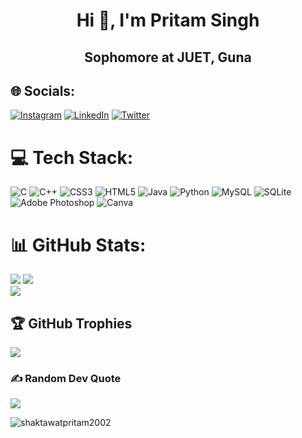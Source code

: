 <h1 align="center">Hi 👋, I'm Pritam Singh</h1>
<h2 align="center">Sophomore at JUET, Guna</h2>


## 🌐 Socials:
[![Instagram](https://img.shields.io/badge/Instagram-%23E4405F.svg?logo=Instagram&logoColor=white)](https://instagram.com/shaktawatpritam) [![LinkedIn](https://img.shields.io/badge/LinkedIn-%230077B5.svg?logo=linkedin&logoColor=white)](https://linkedin.com/in/shaktawatpritam) [![Twitter](https://img.shields.io/badge/Twitter-%231DA1F2.svg?logo=Twitter&logoColor=white)](https://twitter.com/shaktawatpritam) 

# 💻 Tech Stack:
![C](https://img.shields.io/badge/c-%2300599C.svg?style=for-the-badge&logo=c&logoColor=white) ![C++](https://img.shields.io/badge/c++-%2300599C.svg?style=for-the-badge&logo=c%2B%2B&logoColor=white) ![CSS3](https://img.shields.io/badge/css3-%231572B6.svg?style=for-the-badge&logo=css3&logoColor=white) ![HTML5](https://img.shields.io/badge/html5-%23E34F26.svg?style=for-the-badge&logo=html5&logoColor=white) ![Java](https://img.shields.io/badge/java-%23ED8B00.svg?style=for-the-badge&logo=java&logoColor=white) ![Python](https://img.shields.io/badge/python-3670A0?style=for-the-badge&logo=python&logoColor=ffdd54) ![MySQL](https://img.shields.io/badge/mysql-%2300f.svg?style=for-the-badge&logo=mysql&logoColor=white) ![SQLite](https://img.shields.io/badge/sqlite-%2307405e.svg?style=for-the-badge&logo=sqlite&logoColor=white) ![Adobe Photoshop](https://img.shields.io/badge/adobephotoshop-%2331A8FF.svg?style=for-the-badge&logo=adobephotoshop&logoColor=white) ![Canva](https://img.shields.io/badge/Canva-%2300C4CC.svg?style=for-the-badge&logo=Canva&logoColor=white)
# 📊 GitHub Stats:
![](https://github-readme-stats.vercel.app/api?username=shaktawatpritam2002&count_private=true&show_icons=true&theme=blue-green&hide_border=false)
![](https://github-readme-streak-stats.herokuapp.com/?user=shaktawatpritam2002&theme=blue-green&hide_border=false)<br/>
![](https://github-readme-stats.vercel.app/api/top-langs/?username=shaktawatpritam2002&theme=blue-green&hide_border=false&include_all_commits=true&count_private=true&layout=compact)

## 🏆 GitHub Trophies
![](https://github-profile-trophy.vercel.app/?username=shaktawatpritam2002&theme=radical&no-frame=false&no-bg=true&margin-w=4)

### ✍️ Random Dev Quote
![](https://quotes-github-readme.vercel.app/api?type=horizontal&theme=radical) <br/>

<p align="left"> <img src="https://komarev.com/ghpvc/?username=shaktawatpritam2002&label=Profile%20views&color=0e75b6&style=for-the-badge" alt="shaktawatpritam2002" /> </p>


<!-- Proudly created with GPRM ( https://gprm.itsvg.in ) -->
